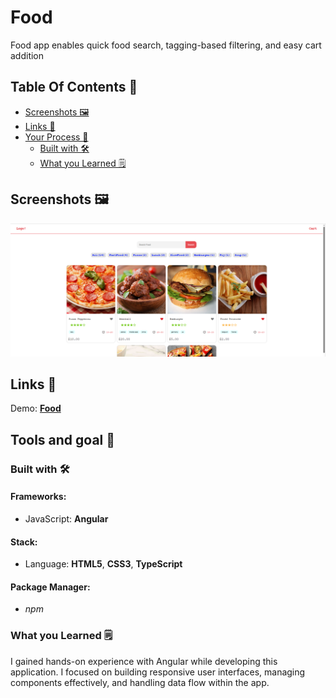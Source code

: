 # Food

Food app enables quick food search, tagging-based filtering, and easy cart addition

## Table Of Contents 📖

- [Screenshots 🖼️](#screenshots-️)
- [Links 📌](#links-)
- [Your Process 📝](#tools-and-goal-)
  - [Built with 🛠️](#built-with-️)
  - [What you Learned 🗒️](#what-you-learned-️)

## Screenshots 🖼️

![](src/assets/images/home-page.png)

## Links 📌

Demo: **[Food](https://dejanv91.github.io/search-github-users)**

## Tools and goal 📝

### Built with 🛠️

#### Frameworks:

- JavaScript: **Angular**

#### Stack:

- Language: **HTML5**, **CSS3**, **TypeScript**

#### Package Manager:

- _npm_

### What you Learned 🗒️

I gained hands-on experience with Angular while developing this application.
I focused on building responsive user interfaces, managing components effectively, and handling data flow within the app.
